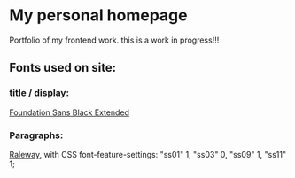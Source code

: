 # My personal homepage
Portfolio of my frontend work. this is a work in progress!!!

## Fonts used on site:
### title / display:
[Foundation Sans Black Extended](https://www.fontspring.com/fonts/fontsite/foundation-sans/foundation-sans-black-extended)
### Paragraphs:
[Raleway](https://fonts.google.com/specimen/Raleway), with CSS font-feature-settings: "ss01" 1, "ss03" 0, "ss09" 1, "ss11" 1;